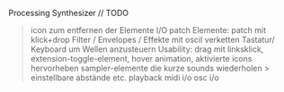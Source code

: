 Processing Synthesizer
// TODO
> icon zum entfernen der Elemente
> I/O patch Elemente: patch mit klick+drop
> Filter / Envelopes / Effekte mit oscil verketten
> Tastatur/ Keyboard um Wellen anzusteuern
> Usability:  drag mit linksklick, extension-toggle-element, hover animation, aktivierte icons hervorheben
> sampler-elemente die kurze sounds wiederholen > einstellbare abstände etc.
> playback
> midi i/o
> osc i/o 